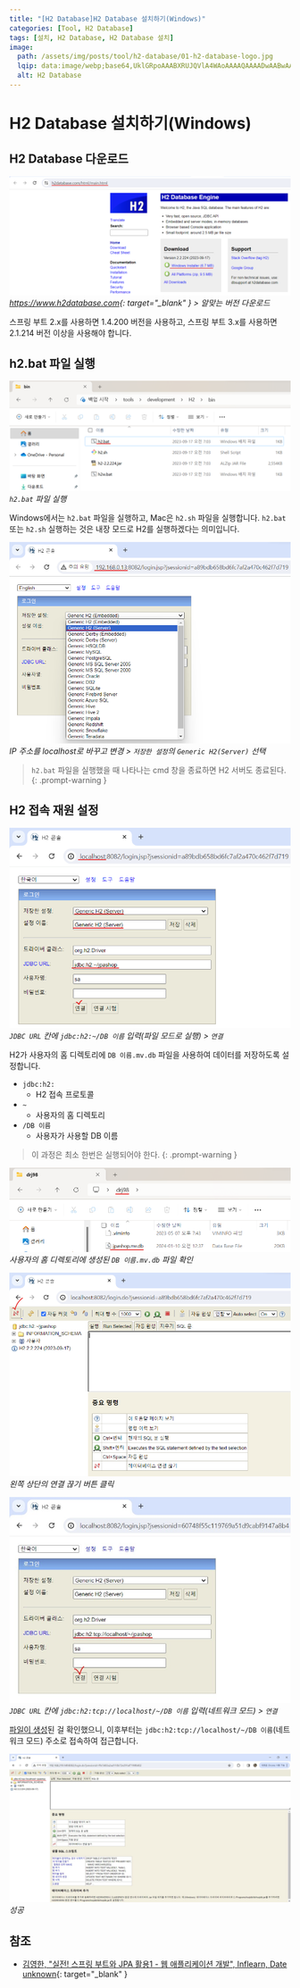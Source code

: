 ```yaml
---
title: "[H2 Database]H2 Database 설치하기(Windows)"
categories: [Tool, H2 Database]
tags: [설치, H2 Database, H2 Database 설치]
image:
  path: /assets/img/posts/tool/h2-database/01-h2-database-logo.jpg
  lqip: data:image/webp;base64,UklGRpoAAABXRUJQVlA4WAoAAAAQAAAADwAABwAAQUxQSDIAAAARL0AmbZurmr57yyIiqE8oiG0bejIYEQTgqiDA9vqnsUSI6H+oAERp2HZ65qP/VIAWAFZQOCBCAAAA8AEAnQEqEAAIAAVAfCWkAALp8sF8rgRgAP7o9FDvMCkMde9PK7euH5M1m6VWoDXf2FkP3BqV0ZYbO6NA/VFIAAAA
  alt: H2 Database
---
```


# H2 Database 설치하기(Windows)

## H2 Database 다운로드

![01-h2-database-hompage](/assets/img/posts/tool/h2-database/install-h2-database-on-windows/01-h2-database-hompage.png)
*<https://www.h2database.com>{: target="_blank" } > 알맞는 버전 다운로드*

스프링 부트 2.x를 사용하면 1.4.200 버전을 사용하고, 스프링 부트 3.x를 사용하면 2.1.214 버전 이상을 사용해야 합니다.

## h2.bat 파일 실행

![02-run-h2.bat(1)](/assets/img/posts/tool/h2-database/install-h2-database-on-windows/02-run-h2.bat(1).png)
*`h2.bat` 파일 실행*

Windows에서는 `h2.bat` 파일을 실행하고, Mac은 `h2.sh` 파일을 실행합니다. `h2.bat` 또는 `h2.sh` 실행하는 것은 내장 모드로 H2를 실행하겠다는 의미입니다.

![03-run-h2.bat(2)](/assets/img/posts/tool/h2-database/install-h2-database-on-windows/03-run-h2.bat(2).png)
*IP 주소를 localhost로 바꾸고 변경 > `저장한 설정`의 `Generic H2(Server)` 선택*

> `h2.bat` 파일을 실행했을 때 나타나는 cmd 창을 종료하면 H2 서버도 종료된다.
{: .prompt-warning }

## H2 접속 재원 설정

![04-config-h2-access-resource(1)](/assets/img/posts/tool/h2-database/install-h2-database-on-windows/04-config-h2-access-resource(1).png)
*`JDBC URL` 칸에 `jdbc:h2:~/DB 이름` 입력(파일 모드로 실행) > `연결`* 

H2가 사용자의 홈 디렉토리에 `DB 이름.mv.db` 파일을 사용하여 데이터를 저장하도록 설정합니다.

- `jdbc:h2:`
	+ H2 접속 프로토콜
- `~`
	+ 사용자의 홈 디렉토리
- `/DB 이름`
	+ 사용자가 사용할 DB 이름

<a id="anchor1"></a>

> 이 과정은 최소 한번은 실행되어야 한다.
{: .prompt-warning }

![05-check-file](/assets/img/posts/tool/h2-database/install-h2-database-on-windows/05-check-file.png)
*사용자의 홈 디렉토리에 생성된 `DB 이름.mv.db` 파일 확인*

![06-config-h2-access-resource(2)](/assets/img/posts/tool/h2-database/install-h2-database-on-windows/06-config-h2-access-resource(2).png)
*왼쪽 상단의 연결 끊기 버튼 클릭*

![07-config-h2-access-resource(3)](/assets/img/posts/tool/h2-database/install-h2-database-on-windows/07-config-h2-access-resource(3).jpg)
*`JDBC URL` 칸에 `jdbc:h2:tcp://localhost/~/DB 이름` 입력(네트워크 모드) > `연결`*

[파일이 생성](#anchor1)된 걸 확인했으니, 이후부터는 `jdbc:h2:tcp://localhost/~/DB 이름`(네트워크 모드) 주소로 접속하여 접근합니다.

![08-success-h2-execution](/assets/img/posts/tool/h2-database/install-h2-database-on-windows/08-success-h2-execution.jpg)
*성공*

## 참조

- [김영한, "실전! 스프링 부트와 JPA 활용1 - 웹 애플리케이션 개발", Inflearn, Date unknown](https://www.inflearn.com/course/%EC%8A%A4%ED%94%84%EB%A7%81%EB%B6%80%ED%8A%B8-JPA-%ED%99%9C%EC%9A%A9-1){: target="_blank" }